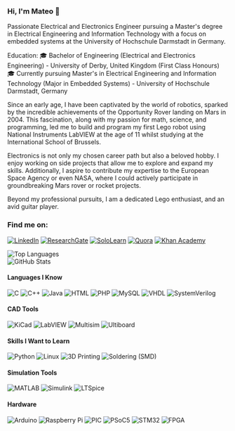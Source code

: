 ### Hi, I'm Mateo 👋

Passionate Electrical and Electronics Engineer pursuing a Master's degree in Electrical Engineering and Information Technology with a focus on embedded systems at the University of Hochschule Darmstadt in Germany.

Education:
🎓 Bachelor of Engineering (Electrical and Electronics Engineering) - University of Derby, United Kingdom (First Class Honours)
🎓 Currently pursuing Master's in Electrical Engineering and Information Technology (Major in Embedded Systems) - University of Hochschule Darmstadt, Germany

Since an early age, I have been captivated by the world of robotics, sparked by the incredible achievements of the Opportunity Rover landing on Mars in 2004. This fascination, along with my passion for math, science, and programming, led me to build and program my first Lego robot using National Instruments LabVIEW at the age of 11 whilst studying at the International School of Brussels.

Electronics is not only my chosen career path but also a beloved hobby. I enjoy working on side projects that allow me to explore and expand my skills. Additionally, I aspire to contribute my expertise to the European Space Agency or even NASA, where I could actively participate in groundbreaking Mars rover or rocket projects.

Beyond my professional pursuits, I am a dedicated Lego enthusiast, and an avid guitar player.

### Find me on:

[![LinkedIn](https://img.shields.io/badge/LinkedIn-0077B5?style=for-the-badge&logo=linkedin&logoColor=white)](https://www.linkedin.com/in/mcquerol)
[![ResearchGate](https://img.shields.io/badge/ResearchGate-00CCBB?style=for-the-badge&logo=researchgate&logoColor=white)](https://www.researchgate.net/profile/Mateo-Ceballos-Querol)
[![SoloLearn](https://img.shields.io/static/v1?label=&message=SoloLearn&color=9b59b6&style=for-the-badge&logo=sololearn&logoColor=white)](https://www.sololearn.com/en/profile/14175011)
[![Quora](https://img.shields.io/static/v1?label=&message=Quora&color=B92B27&style=for-the-badge&logo=quora&logoColor=white)](https://www.quora.com/profile/Mateo-Ceballos-Querol-1)
[![Khan Academy](https://img.shields.io/static/v1?label=&message=Khan%20Academy&color=14BF96&style=for-the-badge&logo=khanacademy&logoColor=white)](https://www.khanacademy.org/profile/mcquerol)

![Top Languages](https://github-readme-stats.vercel.app/api/top-langs/?username=mcquerol&layout=compact&theme=radical)<br>
![GitHub Stats](https://github-readme-stats.vercel.app/api?username=mcquerol&show_icons=true&theme=radical)

#### Languages I Know
![C](https://img.shields.io/badge/-C-00599C?style=for-the-badge&logo=c&logoColor=white)
![C++](https://img.shields.io/badge/-C++-00599C?style=for-the-badge&logo=c%2B%2B&logoColor=white)
![Java](https://img.shields.io/badge/-Java-007396?style=for-the-badge&logo=java&logoColor=white)
![HTML](https://img.shields.io/badge/-HTML5-E34F26?style=for-the-badge&logo=html5&logoColor=white)
![PHP](https://img.shields.io/badge/-PHP-777BB4?style=for-the-badge&logo=php&logoColor=white)
![MySQL](https://img.shields.io/badge/-MySQL-4479A1?style=for-the-badge&logo=mysql&logoColor=white)
![VHDL](https://img.shields.io/badge/-VHDL-00599C?style=for-the-badge)
![SystemVerilog](https://img.shields.io/badge/-SystemVerilog-FF6600?style=for-the-badge)

#### CAD Tools
![KiCad](https://img.shields.io/badge/-KiCad-314CB0?style=for-the-badge&logo=kicad&logoColor=white)
![LabVIEW](https://img.shields.io/badge/-LabVIEW-FFDB00?style=for-the-badge&logo=national-instruments&logoColor=black)
![Multisim](https://img.shields.io/badge/-Multisim-0052cc?style=for-the-badge&logo=multisim&logoColor=white)
![Ultiboard](https://img.shields.io/badge/-Ultiboard-0052cc?style=for-the-badge&logo=multisim&logoColor=white)

#### Skills I Want to Learn
![Python](https://img.shields.io/badge/-Python-3776AB?style=for-the-badge&logo=python&logoColor=white)
![Linux](https://img.shields.io/badge/-Linux-FCC624?style=for-the-badge&logo=linux&logoColor=black)
![3D Printing](https://img.shields.io/badge/-3D%20Printing-FF5722?style=for-the-badge&logo=3d-printing&logoColor=white)
![Soldering (SMD)](https://img.shields.io/badge/-Soldering%20(SMD)-4CAF50?style=for-the-badge)

#### Simulation Tools
![MATLAB](https://img.shields.io/badge/-MATLAB-0076A8?style=for-the-badge&logo=mathworks&logoColor=white)
![Simulink](https://img.shields.io/badge/-Simulink-0076A8?style=for-the-badge&logo=mathworks&logoColor=white)
![LTSpice](https://img.shields.io/badge/-LTSpice-0052cc?style=for-the-badge)

#### Hardware
![Arduino](https://img.shields.io/badge/-Arduino-00979D?style=for-the-badge&logo=arduino&logoColor=white)
![Raspberry Pi](https://img.shields.io/badge/-Raspberry%20Pi-A22846?style=for-the-badge&logo=raspberry-pi&logoColor=white)
![PIC](https://img.shields.io/badge/-PIC-0033A0?style=for-the-badge&logo=microchip-technology&logoColor=white)
![PSoC5](https://img.shields.io/badge/-PSoC5-00A3E0?style=for-the-badge&logo=cypress&logoColor=white)
![STM32](https://img.shields.io/badge/-STM32-03234B?style=for-the-badge&logo=STMicroelectronics&logoColor=white)
![FPGA](https://img.shields.io/badge/-FPGA-FF6600?style=for-the-badge&logo=intel&logoColor=white)

